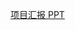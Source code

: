 [项目汇报 PPT](https://github.com/forFishbonein/gallop-big-data/raw/refs/heads/master/%E9%A3%9E%E9%A9%B0%E5%A4%A7%E6%95%B0%E6%8D%AE%E9%A1%B9%E7%9B%AE%E6%B1%87%E6%80%BBpptx.pptx)
